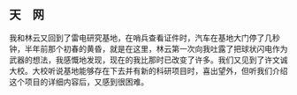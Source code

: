 ## 天　网

我和林云又回到了雷电研究基地，在哨兵查看证件时，汽车在基地大门停了几秒钟，半年前那个初春的黄昏，就是在这里，林云第一次向我吐露了把球状闪电作为武器的想法，我感慨地发现，现在的我比那时已改变了许多。我们又见到了许文诚大校。大校听说基地能够存在下去并有新的科研项目时，喜出望外，但听我们介绍这个项目的详细内容后，又感到很困难。